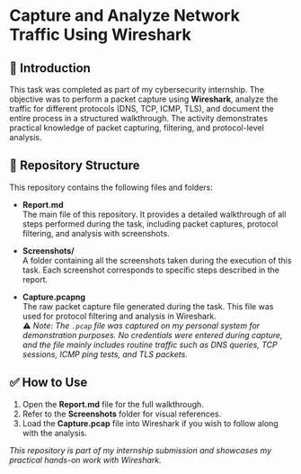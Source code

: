 # Capture and Analyze Network Traffic Using Wireshark

## 📌 Introduction
This task was completed as part of my cybersecurity internship. The objective was to perform a packet capture using **Wireshark**, analyze the traffic for different protocols (DNS, TCP, ICMP, TLS), and document the entire process in a structured walkthrough. The activity demonstrates practical knowledge of packet capturing, filtering, and protocol-level analysis.

## 📂 Repository Structure
This repository contains the following files and folders:

- **Report.md**  
  The main file of this repository. It provides a detailed walkthrough of all steps performed during the task, including packet captures, protocol filtering, and analysis with screenshots.

- **Screenshots/**  
  A folder containing all the screenshots taken during the execution of this task. Each screenshot corresponds to specific steps described in the report.

- **Capture.pcapng**  
  The raw packet capture file generated during the task. This file was used for protocol filtering and analysis in Wireshark.  
  ⚠️ *Note: The `.pcap` file was captured on my personal system for demonstration purposes. No credentials were entered during capture, and the file mainly includes routine traffic such as DNS queries, TCP sessions, ICMP ping tests, and TLS packets.*

## ✅ How to Use
1. Open the **Report.md** file for the full walkthrough.  
2. Refer to the **Screenshots** folder for visual references.  
3. Load the **Capture.pcap** file into Wireshark if you wish to follow along with the analysis.


*This repository is part of my internship submission and showcases my practical hands-on work with Wireshark.*

